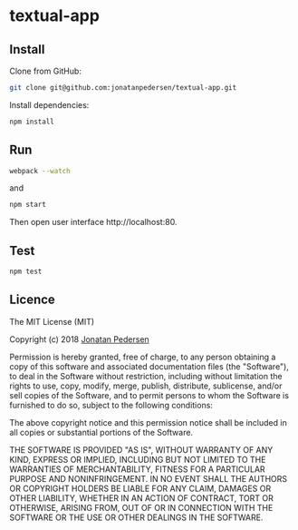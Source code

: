 # textual-app

## Install
Clone from GitHub:
``` bash
git clone git@github.com:jonatanpedersen/textual-app.git
```
Install dependencies:
``` bash
npm install
```

## Run

``` bash
webpack --watch
```

and

``` bash
npm start
```

Then open user interface http://localhost:80.


## Test

``` bash
npm test
```


## Licence
The MIT License (MIT)

Copyright (c) 2018 [Jonatan Pedersen](https://www.jonatanpedersen.com)

Permission is hereby granted, free of charge, to any person obtaining a copy
of this software and associated documentation files (the "Software"), to deal
in the Software without restriction, including without limitation the rights
to use, copy, modify, merge, publish, distribute, sublicense, and/or sell
copies of the Software, and to permit persons to whom the Software is
furnished to do so, subject to the following conditions:

The above copyright notice and this permission notice shall be included in
all copies or substantial portions of the Software.

THE SOFTWARE IS PROVIDED "AS IS", WITHOUT WARRANTY OF ANY KIND, EXPRESS OR
IMPLIED, INCLUDING BUT NOT LIMITED TO THE WARRANTIES OF MERCHANTABILITY,
FITNESS FOR A PARTICULAR PURPOSE AND NONINFRINGEMENT. IN NO EVENT SHALL THE
AUTHORS OR COPYRIGHT HOLDERS BE LIABLE FOR ANY CLAIM, DAMAGES OR OTHER
LIABILITY, WHETHER IN AN ACTION OF CONTRACT, TORT OR OTHERWISE, ARISING FROM,
OUT OF OR IN CONNECTION WITH THE SOFTWARE OR THE USE OR OTHER DEALINGS IN
THE SOFTWARE.

